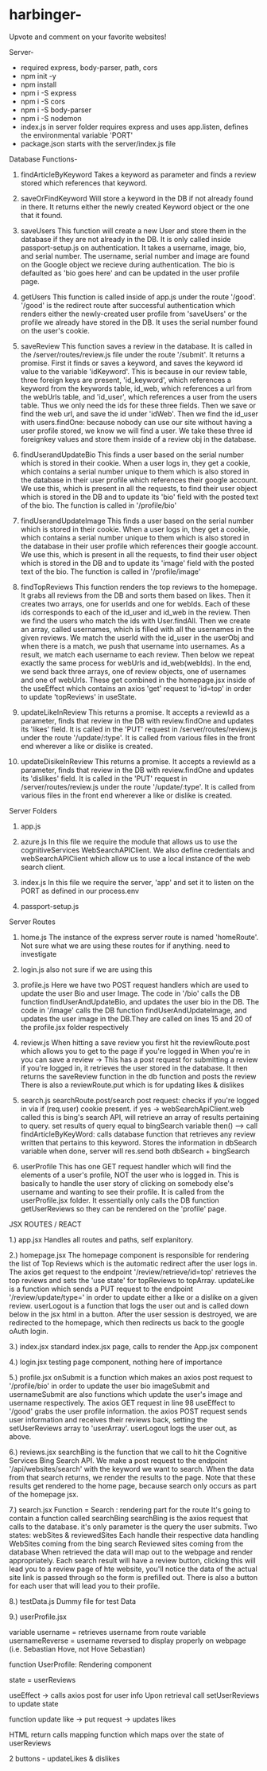 # harbinger-

Upvote and comment on your favorite websites!

Server-

- required express, body-parser, path, cors
- npm init -y
- npm install
- npm i -S express
- npm i -S cors
- npm i -S body-parser
- npm i -S nodemon
- index.js in server folder requires express and uses app.listen, defines the environmental variable 'PORT'
- package.json starts with the server/index.js file

Database Functions-

1. findArticleByKeyword
   Takes a keyword as parameter and finds a review stored which references that keyword.
2. saveOrFindKeyword
   Will store a keyword in the DB if not already found in there. It returns either the newly created Keyword object
   or the one that it found.
3. saveUsers
   This function will create a new User and store them in the database if they are not already in the DB. It is only called
   inside passport-setup.js on authentication. It takes a username, image, bio, and serial number. The username, serial number and image are found on the Google object we recieve during authentication. The bio is defaulted as 'bio goes here' and can be updated in the user profile page.
4. getUsers
   This function is called inside of app.js under the route '/good'. '/good' is the redirect route after successful authentication
   which renders either the newly-created user profile from 'saveUsers' or the profile we already have stored in the DB. It uses the serial number found on the user's cookie.
5. saveReview
   This function saves a review in the database. It is called in the /server/routes/review.js file under the route '/submit'. It returns a promise. First
   it finds or saves a keyword, and saves the keyword id value to the variable 'idKeyword'. This is because in our review table, three foreign keys are present, 'id_keyword', which references a keyword from the keywords table, id_web, which references a url from the webUrls table, and 'id_user', which references a user from the users table. Thus we only need the ids for these three fields. Then we save or find the web url, and save the id under 'idWeb'. Then we find the id_user with users.findOne: because nobody can use our site without having a user profile stored, we know we will find a user. We take these three id foreignkey values and store them inside of a review obj in the database.

6. findUserandUpdateBio
   This finds a user based on the serial number which is stored in their cookie. When a user logs in, they get a cookie, which contains a serial number unique to them which is also stored in the database in their user profile which references their google account. We use this, which is present in all the requests, to find their user object which is stored in the DB and to update its 'bio' field with the posted text of the bio. The function is called in '/profile/bio'

7. findUserandUpdateImage
   This finds a user based on the serial number which is stored in their cookie. When a user logs in, they get a cookie, which contains a serial number unique to them which is also stored in the database in their user profile which references their google account. We use this, which is present in all the requests, to find their user object which is stored in the DB and to update its 'image' field with the posted text of the bio. The function is called in '/profile/image'

8. findTopReviews
   This function renders the top reviews to the homepage. It grabs all reviews from the DB and sorts them based on likes. Then it creates two arrays, one for userIds and one for webIds. Each of these ids corresponds to each of the id_user and id_web in the review. Then we find the users who match the ids with User.findAll. Then we create an array, called usernames, which is filled with all the usernames in the given reviews. We match the userId with the id_user in the userObj and when there is a match, we push that username into usernames. As a result, we match each username to each review. Then below we repeat exactly the same process for webUrls and id_web(webIds). In the end, we send back three arrays, one of review objects, one of usernames and one of webUrls. These get combined in the homepage.jsx inside of the useEffect which contains an axios 'get' request to 'id=top' in order to update 'topReviews' in useState.

9. updateLikeInReview
   This returns a promise. It accepts a reviewId as a parameter, finds that review in the DB with review.findOne and updates its 'likes' field. It is called in the 'PUT' request in /server/routes/review.js under the route '/update/:type'. It is called from various files in the front end wherever a like or dislike is created.

10. updateDisikeInReview
    This returns a promise. It accepts a reviewId as a parameter, finds that review in the DB with review.findOne and updates its 'dislikes' field. It is called in the 'PUT' request in /server/routes/review.js under the route '/update/:type'. It is called from various files in the front end wherever a like or dislike is created.

Server Folders

1. app.js

2. azure.js
   In this file we require the module that allows us to use the cognitiveServices WebSearchAPIClient. We also define credentials and webSearchAPIClient which allow us to use a local instance of the web search client.

3. index.js
   In this file we require the server, 'app' and set it to listen on the PORT as defined in our process.env

4. passport-setup.js

Server Routes

1. home.js
   The instance of the express server route is named 'homeRoute'. Not sure what we are using these routes for if anything. need to investigate

2. login.js
   also not sure if we are using this

3. profile.js
   Here we have two POST request handlers which are used to update the user Bio and user Image. The code in '/bio' calls the DB function findUserAndUpdateBio, and updates the user bio in the DB. The code in '/image' calls the DB function findUserAndUpdateImage, and updates the user image in the DB.They are called on lines 15 and 20 of the profile.jsx folder respectively

4. review.js
   When hitting a save review you first hit the reviewRoute.post
   which allows you to get to the page if you're logged in
   When you're in you can save a review ->
   This has a post request for submitting a review
   if you're logged in, it retrieves the user stored in the database.
   It then returns the saveReview function in the db function
   and posts the review
   There is also a reviewRoute.put which is for updating likes & dislikes

5. search.js
   searchRoute.post/search
   post request: checks if you're logged in
   via if (req.user) cookie present.
   if yes -> webSearchApiClient.web called
   this is bing's search API, will retrieve an array
   of results pertaining to query.
   set results of query equal to bingSearch variable
   then() --> call findArticleByKeyWord:
   calls database function that retrieves any review
   written that pertains to this keyword.
   Stores the information in dbSearch variable
   when done, server will res.send both dbSearch + bingSearch

6. userProfile
   This has one GET request handler which will find the elements of a user's profile, NOT the user who is logged in. This is basically to handle the user story of clicking on somebody else's username and wanting to see their profile. It is called from the userProfile.jsx folder. It essentially only calls the DB function getUserReviews so they can be rendered on the 'profile' page.

JSX ROUTES / REACT

1.) app.jsx
Handles all routes and paths, self explanitory.

2.) homepage.jsx
   The homepage component is responsible for rendering the list of Top Reviews which is the automatic redirect after the user logs in. The axios get request to the endpoint '/review/retrieve/id=top' retrieves the top reviews and sets the 'use state' for topReviews to topArray.
   updateLike is a function which sends a PUT request to the endpoint '/review/update/type=' in order to update either a like or a dislike on a given review.
   userLogout is a function that logs the user out and is called down below in the jsx html in a button. After the user session is destroyed, we are redirected to the homepage, which then redirects us back to the google oAuth login.

3.) index.jsx
standard index.jsx page, calls to render the App.jsx component

4.) login.jsx
testing page component, nothing here of importance

5.) profile.jsx
onSubmit is a function which makes an axios post request to '/profile/bio' in order to update the user bio
imageSubmit and usernameSubmit are also functions which update the user's image and username respectively.
The axios GET request in line 98 useEffect to '/good' grabs the user profile information. the axios POST request sends user information and receives their reviews back, setting the setUserReviews array to 'userArray'. 
userLogout logs the user out, as above.

6.) reviews.jsx
searchBing is the function that we call to hit the Cognitive Services Bing Search API. We make a post request to the endpoint '/api/websites/search' with the keyword we want to search. When the data from that search returns, we render the results to the page. Note that these results get rendered to the home page, because search only occurs as part of the homepage jsx.

7.) search.jsx
Function = Search : rendering part for the route
It's going to contain a function called searchBing
searchBing is the axios request that calls to the database. it's only parameter is the query the user submits.
Two states: webSites & reviewedSites
Each handle their respective data handling
WebSites coming from the bing search
Reviewed sites coming from the database
When retrieved the data will map out to the webpage and render appropriately.
Each search result will have a review button, clicking this
will lead you to a review page of hte website, you'll notice the data of the actual site link is passed through so the form is prefilled out.
There is also a button for each user that will lead you to their profile.

8.) testData.js
Dummy file for test Data

9.) userProfile.jsx

variable username = retrieves username from route
variable usernameReverse = username reversed to display properly on webpage (i.e. Sebastian Hove, not Hove Sebastian)

function UserProfile: Rendering component

state = userReviews

useEffect -> calls axios post for user info
Upon retrieval call setUserReviews to update state

function update like -> put request -> updates likes

HTML return calls mapping function which maps over the state of userReviews

2 buttons - updateLikes & dislikes

